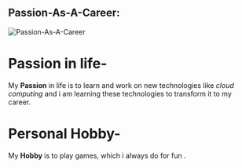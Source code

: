 ## Passion-As-A-Career:

![Passion-As-A-Career](https://images.squarespace-cdn.com/content/v1/5a486151b1ffb6cb3f029d23/1582057540065-V12WT4SL3IEQDP0TZTWU/ke17ZwdGBToddI8pDm48kEQmqQZdtGBB2XcSE0k8ACoUqsxRUqqbr1mOJYKfIPR7LoDQ9mXPOjoJoqy81S2I8N_N4V1vUb5AoIIIbLZhVYwL8IeDg6_3B-BRuF4nNrNcQkVuAT7tdErd0wQFEGFSnP1C9UWy2cGDbKOtjxyOylFEkeYAgDhq_JLu1dhlSYITEX3T5otXmCGrMAZX_WZDoQ/1.png?format=1500w)
# Passion in life-
My **Passion** in life is to learn and work on new technologies like _cloud computing_ and i am learning these technologies to transform it to my career.
# Personal Hobby-
My **Hobby** is to play games, which i always do for fun .


